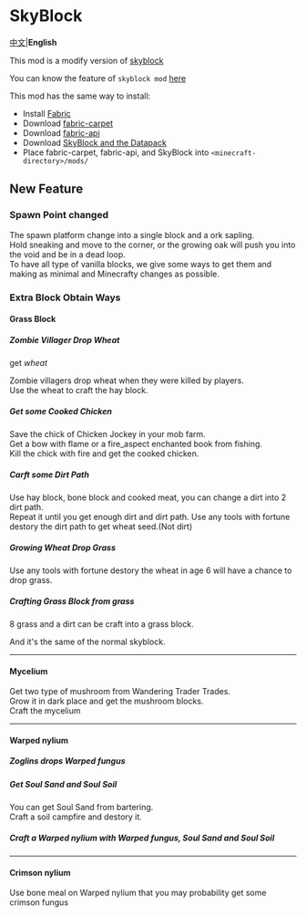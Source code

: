# SkyBlock

[中文](README.md)|**English**

This mod is a modify version of [skyblock](https://github.com/jsorrell/skyblock)

You can know the feature of `skyblock mod` [here](https://github.com/jsorrell/skyblock/blob/1.18/README.md)

This mod has the same way to install:
- Install [Fabric](https://fabricmc.net/use)
- Download [fabric-carpet](https://www.curseforge.com/minecraft/mc-mods/carpet/files/)
- Download [fabric-api](https://www.curseforge.com/minecraft/mc-mods/fabric-api/files)
- Download [SkyBlock and the Datapack](https://github.com/jsorrell/skyblock/releases)
- Place fabric-carpet, fabric-api, and SkyBlock into `<minecraft-directory>/mods/`

## New Feature

### Spawn Point changed
The spawn platform change into a single block and a ork sapling.  
Hold sneaking and move to the corner, or the growing oak will push you into the void and be in a dead loop.  
To have all type of vanilla blocks, we give some ways to get them and making as minimal and Minecrafty changes as possible.

### Extra Block Obtain Ways

#### Grass Block

##### Zombie Villager Drop Wheat
get *wheat*

Zombie villagers drop wheat when they were killed by players.  
Use the wheat to craft the hay block.

##### Get some Cooked Chicken
Save the chick of Chicken Jockey in your mob farm.  
Get a bow with flame or a fire_aspect enchanted book from fishing.  
Kill the chick with fire and get the cooked chicken.

##### Carft some Dirt Path
Use hay block, bone block and cooked meat, you can change a dirt into 2 dirt path.  
Repeat it until you get enough dirt and dirt path.
Use any tools with fortune destory the dirt path to get wheat seed.(Not dirt)

##### Growing Wheat Drop Grass
Use any tools with fortune destory the wheat in age 6 will have a chance to drop grass.

##### Crafting Grass Block from grass
8 grass and a dirt can be craft into a grass block.

And it's the same of the normal skyblock.

---

#### Mycelium
Get two type of mushroom from Wandering Trader Trades.  
Grow it in dark place and get the mushroom blocks.  
Craft the mycelium

---

#### Warped nylium

##### Zoglins drops Warped fungus

##### Get Soul Sand and Soul Soil
You can get Soul Sand from bartering.  
Craft a soil campfire and destory it.  

##### Craft a Warped nylium with Warped fungus, Soul Sand and Soul Soil

---

#### Crimson nylium
Use bone meal on Warped nylium that you may probability get some crimson fungus
